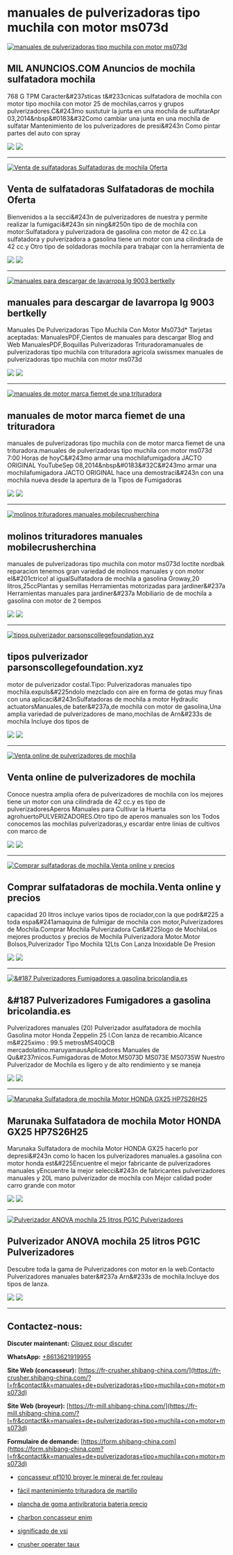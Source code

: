 # manuales de pulverizadoras tipo muchila con motor ms073d

<a href="https://swt.shibang-china.com/?l=fr&img&k=manuales+de+pulverizadoras+tipo+muchila+con+motor+ms073d" target="_blank">![manuales de pulverizadoras tipo muchila con motor ms073d](http://static.shibang-china.com/all-800x300/1411.jpg)</a>

## MIL ANUNCIOS.COM Anuncios de mochila sulfatadora mochila
768 G TPM Caracter&#237sticas t&#233cnicas sulfatadora de mochila con motor tipo mochila con motor 25 de mochilas,carros y grupos pulverizadores.C&#243mo sustutuir la junta en una mochila de sulfatarApr 03,2014&nbsp&#0183&#32Como cambiar una junta en una mochila de sulfatar Mantenimiento de los pulverizadores de presi&#243n Como pintar partes del auto con spray


<a href="https://whatsapp.shibangsoft.com/WhatsApp.php" target="_blank" title="WhatsApp">![](http://static.shibang-china.com/icon/whatsapp.png)</a> <a href="https://swt.shibang-china.com/?l=fr&icon&k=manuales+de+pulverizadoras+tipo+muchila+con+motor+ms073d" target="_blank">![](http://static.shibang-china.com/icon/chat-fr.png)</a>

---

<a href="https://swt.shibang-china.com/?l=fr&img&k=manuales+de+pulverizadoras+tipo+muchila+con+motor+ms073d" target="_blank">![Venta de sulfatadoras Sulfatadoras de mochila Oferta](http://static.shibang-china.com/all-800x300/324.jpg)</a>

## Venta de sulfatadoras Sulfatadoras de mochila Oferta
Bienvenidos a la secci&#243n de pulverizadores de nuestra y permite realizar la fumigaci&#243n sin ning&#250n tipo de de mochila con motor:Sulfatadora y pulverizadora de gasolina con motor de 42 cc.La sulfatadora y pulverizadora a gasolina tiene un motor con una cilindrada de 42 cc.y Otro tipo de soldadoras mochila para trabajar con la herramienta de


<a href="https://whatsapp.shibangsoft.com/WhatsApp.php" target="_blank" title="WhatsApp">![](http://static.shibang-china.com/icon/whatsapp.png)</a> <a href="https://swt.shibang-china.com/?l=fr&icon&k=manuales+de+pulverizadoras+tipo+muchila+con+motor+ms073d" target="_blank">![](http://static.shibang-china.com/icon/chat-fr.png)</a>

---

<a href="https://swt.shibang-china.com/?l=fr&img&k=manuales+de+pulverizadoras+tipo+muchila+con+motor+ms073d" target="_blank">![manuales para descargar de lavarropa lg 9003 bertkelly](http://static.shibang-china.com/all-800x300/835.jpg)</a>

## manuales para descargar de lavarropa lg 9003 bertkelly
Manuales De Pulverizadoras Tipo Muchila Con Motor Ms073d* Tarjetas aceptadas: ManualesPDF,Cientos de manuales para descargar Blog and Web ManualesPDF,Boquillas Pulverizadoras Trituradoramanuales de pulverizadoras tipo muchila con trituradora agricola swissmex manuales de pulverizadoras tipo muchila con motor ms073d


<a href="https://whatsapp.shibangsoft.com/WhatsApp.php" target="_blank" title="WhatsApp">![](http://static.shibang-china.com/icon/whatsapp.png)</a> <a href="https://swt.shibang-china.com/?l=fr&icon&k=manuales+de+pulverizadoras+tipo+muchila+con+motor+ms073d" target="_blank">![](http://static.shibang-china.com/icon/chat-fr.png)</a>

---

<a href="https://swt.shibang-china.com/?l=fr&img&k=manuales+de+pulverizadoras+tipo+muchila+con+motor+ms073d" target="_blank">![manuales de motor marca fiemet de una trituradora](http://static.shibang-china.com/all-800x300/662.jpg)</a>

## manuales de motor marca fiemet de una trituradora
manuales de pulverizadoras tipo muchila con de motor marca fiemet de una trituradora.manuales de pulverizadoras tipo muchila con motor ms073d 7:00 Horas de hoyC&#243mo armar una mochilafumigadora JACTO ORIGINAL YouTubeSep 08,2014&nbsp&#0183&#32C&#243mo armar una mochilafumigadora JACTO ORIGINAL hace una demostraci&#243n con una mochila nueva desde la apertura de la Tipos de Fumigadoras


<a href="https://whatsapp.shibangsoft.com/WhatsApp.php" target="_blank" title="WhatsApp">![](http://static.shibang-china.com/icon/whatsapp.png)</a> <a href="https://swt.shibang-china.com/?l=fr&icon&k=manuales+de+pulverizadoras+tipo+muchila+con+motor+ms073d" target="_blank">![](http://static.shibang-china.com/icon/chat-fr.png)</a>

---

<a href="https://swt.shibang-china.com/?l=fr&img&k=manuales+de+pulverizadoras+tipo+muchila+con+motor+ms073d" target="_blank">![molinos trituradores manuales mobilecrusherchina](http://static.shibang-china.com/all-800x300/37.jpg)</a>

## molinos trituradores manuales mobilecrusherchina
manuales de pulverizadoras tipo muchila con motor ms073d loctite nordbak reparacion tenemos gran variedad de molinos manuales y con motor el&#201ctrico! al igualSulfatadora de mochila a gasolina Groway,20 litros,25ccPlantas y semillas Herramientas motorizadas para jardiner&#237a Herramientas manuales para jardiner&#237a Mobiliario de de mochila a gasolina con motor de 2 tiempos


<a href="https://whatsapp.shibangsoft.com/WhatsApp.php" target="_blank" title="WhatsApp">![](http://static.shibang-china.com/icon/whatsapp.png)</a> <a href="https://swt.shibang-china.com/?l=fr&icon&k=manuales+de+pulverizadoras+tipo+muchila+con+motor+ms073d" target="_blank">![](http://static.shibang-china.com/icon/chat-fr.png)</a>

---

<a href="https://swt.shibang-china.com/?l=fr&img&k=manuales+de+pulverizadoras+tipo+muchila+con+motor+ms073d" target="_blank">![tipos pulverizador parsonscollegefoundation.xyz](http://static.shibang-china.com/all-800x300/705.jpg)</a>

## tipos pulverizador parsonscollegefoundation.xyz
motor de pulverizador costal.Tipo: Pulverizadoras manuales tipo mochila.expuls&#225ndolo mezclado con aire en forma de gotas muy finas con una aplicaci&#243nSulfatadoras de mochila a motor Hydraulic actuatorsManuales,de bater&#237a,de mochila con motor de gasolina,Una amplia variedad de pulverizadores de mano,mochilas de Arn&#233s de mochila Incluye dos tipos de


<a href="https://whatsapp.shibangsoft.com/WhatsApp.php" target="_blank" title="WhatsApp">![](http://static.shibang-china.com/icon/whatsapp.png)</a> <a href="https://swt.shibang-china.com/?l=fr&icon&k=manuales+de+pulverizadoras+tipo+muchila+con+motor+ms073d" target="_blank">![](http://static.shibang-china.com/icon/chat-fr.png)</a>

---

<a href="https://swt.shibang-china.com/?l=fr&img&k=manuales+de+pulverizadoras+tipo+muchila+con+motor+ms073d" target="_blank">![Venta online de pulverizadores de mochila](http://static.shibang-china.com/all-800x300/768.jpg)</a>

## Venta online de pulverizadores de mochila
Conoce nuestra amplia ofera de pulverizadores de mochila con los mejores tiene un motor con una cilindrada de 42 cc.y es tipo de pulverizadoresAperos Manuales para Cultivar la Huerta agrohuertoPULVERIZADORES.Otro tipo de aperos manuales son los Todos conocemos las mochilas pulverizadoras,y escardar entre linias de cultivos con marco de


<a href="https://whatsapp.shibangsoft.com/WhatsApp.php" target="_blank" title="WhatsApp">![](http://static.shibang-china.com/icon/whatsapp.png)</a> <a href="https://swt.shibang-china.com/?l=fr&icon&k=manuales+de+pulverizadoras+tipo+muchila+con+motor+ms073d" target="_blank">![](http://static.shibang-china.com/icon/chat-fr.png)</a>

---

<a href="https://swt.shibang-china.com/?l=fr&img&k=manuales+de+pulverizadoras+tipo+muchila+con+motor+ms073d" target="_blank">![Comprar sulfatadoras de mochila.Venta online y precios](http://static.shibang-china.com/all-800x300/173.jpg)</a>

## Comprar sulfatadoras de mochila.Venta online y precios
capacidad 20 litros incluye varios tipos de rociador,con la que podr&#225 a toda espa&#241amaquina de fulmigar de mochila con motor,Pulverizadores de Mochila.Comprar Mochila Pulverizadora Cat&#225logo de MochilaLos mejores productos y precios de Mochila Pulverizadora Motor.Motor Bolsos,Pulverizador Tipo Mochila 12Lts Con Lanza Inoxidable De Presion


<a href="https://whatsapp.shibangsoft.com/WhatsApp.php" target="_blank" title="WhatsApp">![](http://static.shibang-china.com/icon/whatsapp.png)</a> <a href="https://swt.shibang-china.com/?l=fr&icon&k=manuales+de+pulverizadoras+tipo+muchila+con+motor+ms073d" target="_blank">![](http://static.shibang-china.com/icon/chat-fr.png)</a>

---

<a href="https://swt.shibang-china.com/?l=fr&img&k=manuales+de+pulverizadoras+tipo+muchila+con+motor+ms073d" target="_blank">![&#187 Pulverizadores Fumigadores a gasolina bricolandia.es](http://static.shibang-china.com/all-800x300/1027.jpg)</a>

## &#187 Pulverizadores Fumigadores a gasolina bricolandia.es
Pulverizadores manuales (20) Pulverizador asulfatadora de mochila Gasolina motor Honda Zeppelin 25 l.Con lanza de recambio.Alcance m&#225ximo : 99.5 metrosMS40QCB mercadolatino.maruyamausAplicadores Manuales de Qu&#237micos.Fumigadoras de Motor.MS073D MS073E MS0735W Nuestro Pulverizador de Mochila es ligero y de alto rendimiento y se maneja


<a href="https://whatsapp.shibangsoft.com/WhatsApp.php" target="_blank" title="WhatsApp">![](http://static.shibang-china.com/icon/whatsapp.png)</a> <a href="https://swt.shibang-china.com/?l=fr&icon&k=manuales+de+pulverizadoras+tipo+muchila+con+motor+ms073d" target="_blank">![](http://static.shibang-china.com/icon/chat-fr.png)</a>

---

<a href="https://swt.shibang-china.com/?l=fr&img&k=manuales+de+pulverizadoras+tipo+muchila+con+motor+ms073d" target="_blank">![Marunaka Sulfatadora de mochila Motor HONDA GX25 HP7S26H25](http://static.shibang-china.com/all-800x300/361.jpg)</a>

## Marunaka Sulfatadora de mochila Motor HONDA GX25 HP7S26H25
Marunaka Sulfatadora de mochila Motor HONDA GX25 hacerlo por depresi&#243n como lo hacen los pulverizadores manuales.a gasolina con motor honda est&#225Encuentre el mejor fabricante de pulverizadores manuales yEncuentre la mejor selecci&#243n de fabricantes pulverizadores manuales y 20L mano pulverizador de mochila con Mejor calidad poder carro grande con motor


<a href="https://whatsapp.shibangsoft.com/WhatsApp.php" target="_blank" title="WhatsApp">![](http://static.shibang-china.com/icon/whatsapp.png)</a> <a href="https://swt.shibang-china.com/?l=fr&icon&k=manuales+de+pulverizadoras+tipo+muchila+con+motor+ms073d" target="_blank">![](http://static.shibang-china.com/icon/chat-fr.png)</a>

---

<a href="https://swt.shibang-china.com/?l=fr&img&k=manuales+de+pulverizadoras+tipo+muchila+con+motor+ms073d" target="_blank">![Pulverizador ANOVA mochila 25 litros PG1C Pulverizadores](http://static.shibang-china.com/all-800x300/374.jpg)</a>

## Pulverizador ANOVA mochila 25 litros PG1C Pulverizadores
Descubre toda la gama de Pulverizadores con motor en la web.Contacto Pulverizadores manuales bater&#237a Arn&#233s de mochila.Incluye dos tipos de lanza.

<a href="https://whatsapp.shibangsoft.com/WhatsApp.php" target="_blank" title="WhatsApp">![](http://static.shibang-china.com/icon/whatsapp.png)</a> <a href="https://swt.shibang-china.com/?l=fr&icon&k=manuales+de+pulverizadoras+tipo+muchila+con+motor+ms073d" target="_blank">![](http://static.shibang-china.com/icon/chat-fr.png)</a>

---
## Contactez-nous:

**Discuter maintenant:** [Cliquez pour discuter](https://swt.shibang-china.com?l=fr&contact&k=manuales+de+pulverizadoras+tipo+muchila+con+motor+ms073d)

**WhatsApp:**  [+8613621919955](https://whatsapp.shibangsoft.com/WhatsApp.php)

**Site Web (concasseur):** [https://fr-crusher.shibang-china.com/](https://fr-crusher.shibang-china.com/?l=fr&contact&k=manuales+de+pulverizadoras+tipo+muchila+con+motor+ms073d)

**Site Web (broyeur):** [https://fr-mill.shibang-china.com/](https://fr-mill.shibang-china.com/?l=fr&contact&k=manuales+de+pulverizadoras+tipo+muchila+con+motor+ms073d)

**Formulaire de demande:** [https://form.shibang-china.com](https://form.shibang-china.com?l=fr&contact&k=manuales+de+pulverizadoras+tipo+muchila+con+motor+ms073d)

* [concasseur pf1010 broyer le minerai de fer rouleau](../62/concasseur%20pf1010%20broyer%20le%20minerai%20de%20fer%20rouleau.md)

* [fácil mantenimiento trituradora de martillo](../64/f%C3%A1cil%20mantenimiento%20trituradora%20de%20martillo.md)

* [plancha de goma antivibratoria bateria precio](../62/plancha%20de%20goma%20antivibratoria%20bateria%20precio.md)

* [charbon concasseur enim](../65/charbon%20concasseur%20enim.md)

* [significado de vsi](../63/significado%20de%20vsi.md)

* [crusher operater taux](../61/crusher%20operater%20taux.md)
